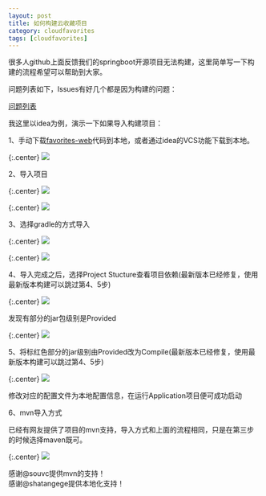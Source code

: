 ```yaml
---
layout: post
title: 如何构建云收藏项目
category: cloudfavorites 
tags: [cloudfavorites]
---
```


很多人github上面反馈我们的springboot开源项目无法构建，这里简单写一下构建的流程希望可以帮助到大家。

问题列表如下，Issues有好几个都是因为构建的问题：

[问题列表](https://github.com/cloudfavorites/favorites-web/issues)


我这里以idea为例，演示一下如果导入构建项目：

1、手动下载[favorites-web](https://github.com/cloudfavorites/favorites-web)代码到本地，或者通过idea的VCS功能下载到本地。

{:.center}
![](http://www.agcto.com/assets/images/2017/cloudfavorites/gradle1.png)


2、导入项目

{:.center}
![](http://www.agcto.com/assets/images/2017/cloudfavorites/gradle2.png)


{:.center}
![](http://www.agcto.com/assets/images/2017/cloudfavorites/gradle3.png)


3、选择gradle的方式导入

{:.center}
![](http://www.agcto.com/assets/images/2017/cloudfavorites/gradle4.png)


{:.center}
![](http://www.agcto.com/assets/images/2017/cloudfavorites/gradle5.png)


4、导入完成之后，选择Project Stucture查看项目依赖(最新版本已经修复，使用最新版本构建可以跳过第4、5步)


{:.center}
![](http://www.agcto.com/assets/images/2017/cloudfavorites/gradle6.png)


发现有部分的jar包级别是Provided  

{:.center}
![](http://www.agcto.com/assets/images/2017/cloudfavorites/gradle7.png)


5、将标红色部分的jar级别由Provided改为Compile(最新版本已经修复，使用最新版本构建可以跳过第4、5步)

{:.center}
![](http://www.agcto.com/assets/images/2017/cloudfavorites/gradle8.png)

修改对应的配置文件为本地配置信息，在运行Application项目便可成功启动


6、mvn导入方式

已经有网友提供了项目的mvn支持，导入方式和上面的流程相同，只是在第三步的时候选择maven既可。


{:.center}
![](http://www.agcto.com/assets/images/2017/cloudfavorites/mvn3.png)


感谢@souvc提供mvn的支持！  
感谢@shatangege提供本地化支持！